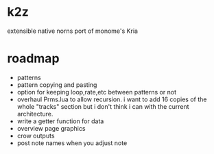 # k2z
extensible native norns port of monome's Kria

# roadmap
* patterns
* pattern copying and pasting
* option for keeping loop,rate,etc between patterns or not
* overhaul Prms.lua to allow recursion. i want to add 16 copies of the whole "tracks" section but i don't think i can with the current architecture.
* write a getter function for data
* overview page graphics
* crow outputs
* post note names when you adjust note
